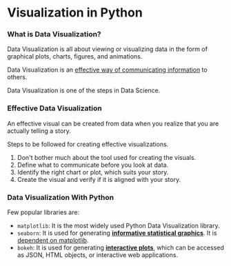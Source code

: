 # Visualization in Python

### What is Data Visualization?

Data Visualization is all about viewing or visualizing data in the form of graphical plots, charts, figures, and animations.

Data Visualization is an <u>effective way of communicating information</u> to others.

Data Visualization is one of the steps in Data Science.

### Effective Data Visualization

An effective visual can be created from data when you realize that you are actually telling a story.

Steps to be followed for creating effective visualizations.

1. Don't bother much about the tool used for creating the visuals.
2. Define what to communicate before you look at data.
3. Identify the right chart or plot, which suits your story.
4. Create the visual and verify if it is aligned with your story.

### Data Visualization With Python

Few popular libraries are:

- `matplotlib`: It is the most widely used Python Data Visualization library.
- `seaborn`: It is used for generating <u>**informative statistical graphics**</u>. It is <u>dependent on matplotlib</u>.
- `bokeh`: It is used for generating <u>**interactive plots**</u>, which can be accessed as JSON, HTML objects, or interactive web applications.
